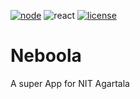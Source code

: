[![node](https://img.shields.io/badge/node-16.13.0-green)](https://sanganan-prayog.netlify.app/) ![react](https://img.shields.io/badge/react-^18.2.0-blue) [![license](https://img.shields.io/badge/License-MIT-yellow)](LICENSE)

# Neboola
A super App for NIT Agartala

